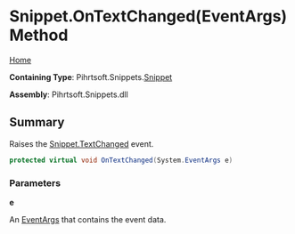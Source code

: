 # Snippet\.OnTextChanged\(EventArgs\) Method

[Home](../../../../README.md)

**Containing Type**: Pihrtsoft\.Snippets\.[Snippet](../README.md)

**Assembly**: Pihrtsoft\.Snippets\.dll

## Summary

Raises the [Snippet.TextChanged](../TextChanged/README.md) event\.

```csharp
protected virtual void OnTextChanged(System.EventArgs e)
```

### Parameters

**e**

An [EventArgs](https://docs.microsoft.com/en-us/dotnet/api/system.eventargs) that contains the event data\.